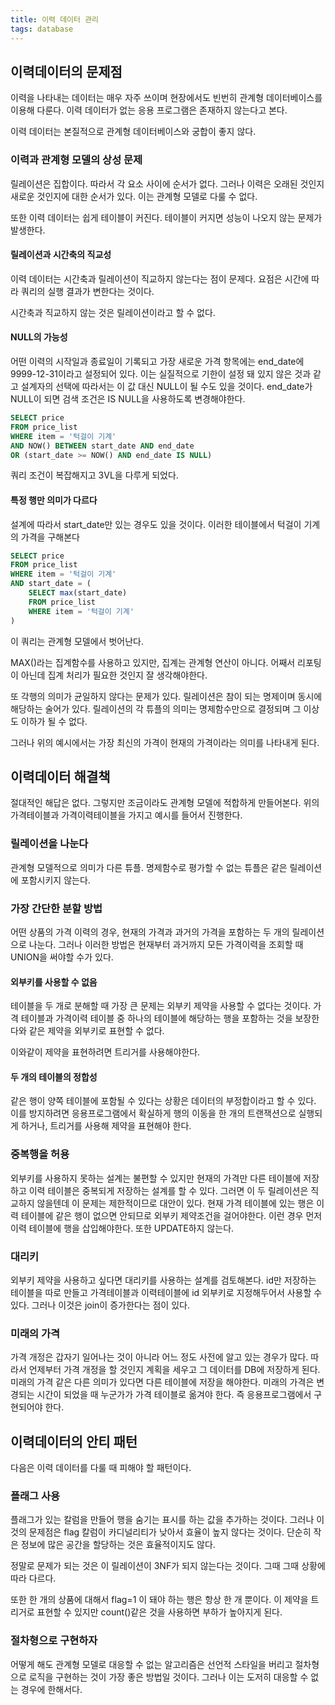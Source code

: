 ```yaml
---
title: 이력 데이터 관리
tags: database
---
```


## 이력데이터의 문제점

이력을 나타내는 데이터는 매우 자주 쓰이며 현장에서도 빈번히 관계형 데이터베이스를 이용해 다룬다. 이력 데이터가 없는 응용 프로그램은 존재하지 않는다고 본다.

이력 데이터는 본질적으로 관계형 데이터베이스와 궁합이 좋지 않다.

### 이력과 관계형 모델의 상성 문제

릴레이션은 집합이다. 따라서 각 요소 사이에 순서가 없다. 그러나 이력은 오래된 것인지 새로운 것인지에 대한 순서가 있다. 이는 관계형 모델로 다룰 수 없다.

또한 이력 데이터는 쉽게 테이블이 커진다. 테이블이 커지면 성능이 나오지 않는 문제가 발생한다.

#### 릴레이션과 시간축의 직교성

이력 데이터는 시간축과 릴레이션이 직교하지 않는다는 점이 문제다. 요점은 시간에 따라 쿼리의 실행 결과가 변한다는 것이다.

시간축과 직교하지 않는 것은 릴레이션이라고 할 수 없다.

#### NULL의 가능성

어떤 이력의 시작일과 종료일이 기록되고 가장 새로운 가격 항목에는 end_date에 9999-12-31이라고 설정되어 있다. 이는 실질적으로 기한이 설정 돼 있지 않은 것과 같고 설계자의 선택에 따라서는 이 값 대신 NULL이 될 수도 있을 것이다. end_date가 NULL이 되면 검색 조건은 IS NULL을 사용하도록 변경해야한다.

```sql
SELECT price
FROM price_list
WHERE item = '턱걸이 기계'
AND NOW() BETWEEN start_date AND end_date
OR (start_date >= NOW() AND end_date IS NULL)
```

쿼리 조건이 복잡해지고 3VL을 다루게 되었다.

#### 특정 행만 의미가 다르다

설계에 따라서 start_date만 있는 경우도 있을 것이다. 이러한 테이블에서 턱걸이 기계의 가격을 구해본다

```sql
SELECT price
FROM price_list
WHERE item = '턱걸이 기계'
AND start_date = (
	SELECT max(start_date)
    FROM price_list
    WHERE item = '턱걸이 기계'
)
```

이 쿼리는 관계형 모델에서 벗어난다.

MAX()라는 집계함수를 사용하고 있지만, 집계는 관계형 연산이 아니다. 어째서 리포팅이 아닌데 집계 처리가 필요한 것인지 잘 생각해야한다.

또 각행의 의미가 균일하지 않다는 문제가 있다. 릴레이션은 참이 되는 명제이며 동시에 해당하는 술어가 있다. 릴레이션의 각 튜플의 의미는 명제함수만으로 결정되며 그 이상도 이하가 될 수 없다.

그러나 위의 예시에서는 가장 최신의 가격이 현재의 가격이라는 의미를 나타내게 된다.

## 이력데이터 해결책

절대적인 해답은 없다. 그렇지만 조금이라도 관계형 모델에 적합하게 만들어본다. 위의 가격테이블과 가격이력테이블을 가지고 예시를 들어서 진행한다.

### 릴레이션을 나눈다

관계형 모델적으로 의미가 다른 튜플. 명제함수로 평가할 수 없는 튜플은 같은 릴레이션에 포함시키지 않는다.

### 가장 간단한 분할 방법

어떤 상품의 가격 이력의 경우, 현재의 가격과 과거의 가격을 포함하는 두 개의 릴레이션으로 나눈다. 그러나 이러한 방법은 현재부터 과거까지 모든 가격이력을 조회할 때 UNION을 써야할 수가 있다.

#### 외부키를 사용할 수 없음

테이블을 두 개로 분해할 때 가장 큰 문제는 외부키 제약을 사용할 수 없다는 것이다. 가격 테이블과 가격이력 테이블 중 하나의 테이블에 해당하는 행을 포함하는 것을 보장한다와 같은 제약을 외부키로 표현할 수 없다.

이와같이 제약을 표현하려면 트리거를 사용해야한다.

#### 두 개의 테이블의 정합성

같은 행이 양쪽 테이블에 포함될 수 있다는 상황은 데이터의 부정합이라고 할 수 있다. 이를 방지하려면 응용프로그램에서 확실하게 행의 이동을 한 개의 트랜잭션으로 실행되게 하거나, 트리거를 사용해 제약을 표현해야 한다.

### 중복행을 허용

외부키를 사용하지 못하는 설계는 불편할 수 있지만 현재의 가격만 다른 테이블에 저장하고 이력 테이블은 중복되게 저장하는 설계를 할 수 있다. 그러면 이 두 릴레이션은 직교하지 않을텐데 이 문제는 제한적이므로 대안이 있다. 현재 가격 테이블에 있는 행은 이력 테이블에 같은 행이 없으면 안되므로 외부키 제약조건을 걸어야한다. 이런 경우 먼저 이력 테이블에 행을 삽입해야한다. 또한 UPDATE하지 않는다.

### 대리키

외부키 제약을 사용하고 싶다면 대리키를 사용하는 설계를 검토해본다. id만 저장하는 테이블을 따로 만들고 가격테이블과 이력테이블에 id 외부키로 지정해두어서 사용할 수 있다. 그러나 이것은 join이 증가한다는 점이 있다. 

### 미래의 가격

가격 개정은 갑자기 일어나는 것이 아니라 어느 정도 사전에 알고 있는 경우가 많다. 따라서 언제부터 가격 개정을 할 것인지 계획을 세우고 그 데이터를 DB에 저장하게 된다. 미래의 가격 같은 다른 의미가 있다면 다른 테이블에 저장을 해야한다. 미래의 가격은 변경되는 시간이 되었을 때 누군가가 가격 테이블로 옮겨야 한다. 즉 응용프로그램에서 구현되어야 한다.

## 이력데이터의 안티 패턴

다음은 이력 데이터를 다룰 때 피해야 할 패턴이다.

### 플래그 사용

플래그가 있는 칼럼을 만들어 행을 숨기는 표시를 하는 값을 추가하는 것이다. 그러나 이것의 문제점은 flag 칼럼이 카디널리티가 낮아서 효율이 높지 않다는 것이다. 단순히 작은 정보에 많은 공간을 할당하는 것은 효율적이지도 않다.

정말로 문제가 되는 것은 이 릴레이션이 3NF가 되지 않는다는 것이다. 그때 그때 상황에 따라 다르다.

또한 한 개의 상품에 대해서 flag=1 이 돼야 하는 행은 항상 한 개 뿐이다. 이 제약을 트리거로 표현할 수 있지만 count()같은 것을 사용하면 부하가 높아지게 된다.

### 절차형으로 구현하자

어떻게 해도 관계형 모델로 대응할 수 없는 알고리즘은 선언적 스타일을 버리고 절차형으로 로직을 구현하는 것이 가장 좋은 방법일 것이다. 그러나 이는 도저히 대응할 수 없는 경우에 한해서다.